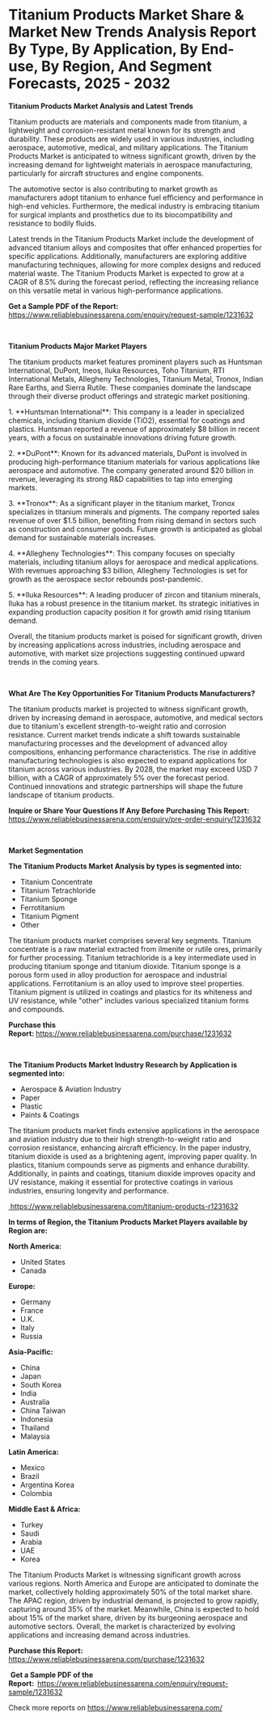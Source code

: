 <p><h1>Titanium Products Market Share & Market New Trends Analysis Report By Type, By Application, By End-use, By Region, And Segment Forecasts, 2025 - 2032</h1></p><p><strong>Titanium Products Market Analysis and Latest Trends</strong></p>
<p><p>Titanium products are materials and components made from titanium, a lightweight and corrosion-resistant metal known for its strength and durability. These products are widely used in various industries, including aerospace, automotive, medical, and military applications. The Titanium Products Market is anticipated to witness significant growth, driven by the increasing demand for lightweight materials in aerospace manufacturing, particularly for aircraft structures and engine components. </p><p>The automotive sector is also contributing to market growth as manufacturers adopt titanium to enhance fuel efficiency and performance in high-end vehicles. Furthermore, the medical industry is embracing titanium for surgical implants and prosthetics due to its biocompatibility and resistance to bodily fluids.</p><p>Latest trends in the Titanium Products Market include the development of advanced titanium alloys and composites that offer enhanced properties for specific applications. Additionally, manufacturers are exploring additive manufacturing techniques, allowing for more complex designs and reduced material waste. The Titanium Products Market is expected to grow at a CAGR of 8.5% during the forecast period, reflecting the increasing reliance on this versatile metal in various high-performance applications.</p></p>
<p><strong>Get a Sample PDF of the Report:&nbsp;</strong> <a href="https://www.reliablebusinessarena.com/enquiry/request-sample/1231632?utm_campaign=2175&utm_medium=2&utm_source=Github&utm_content=ia&utm_term=02042025&utm_id=titanium-products">https://www.reliablebusinessarena.com/enquiry/request-sample/1231632</a></p>
<p>&nbsp;</p>
<p><strong>Titanium Products Major Market Players</strong></p>
<p><p>The titanium products market features prominent players such as Huntsman International, DuPont, Ineos, Iluka Resources, Toho Titanium, RTI International Metals, Allegheny Technologies, Titanium Metal, Tronox, Indian Rare Earths, and Sierra Rutile. These companies dominate the landscape through their diverse product offerings and strategic market positioning.</p><p>1. **Huntsman International**: This company is a leader in specialized chemicals, including titanium dioxide (TiO2), essential for coatings and plastics. Huntsman reported a revenue of approximately $8 billion in recent years, with a focus on sustainable innovations driving future growth.</p><p>2. **DuPont**: Known for its advanced materials, DuPont is involved in producing high-performance titanium materials for various applications like aerospace and automotive. The company generated around $20 billion in revenue, leveraging its strong R&D capabilities to tap into emerging markets.</p><p>3. **Tronox**: As a significant player in the titanium market, Tronox specializes in titanium minerals and pigments. The company reported sales revenue of over $1.5 billion, benefiting from rising demand in sectors such as construction and consumer goods. Future growth is anticipated as global demand for sustainable materials increases.</p><p>4. **Allegheny Technologies**: This company focuses on specialty materials, including titanium alloys for aerospace and medical applications. With revenues approaching $3 billion, Allegheny Technologies is set for growth as the aerospace sector rebounds post-pandemic.</p><p>5. **Iluka Resources**: A leading producer of zircon and titanium minerals, Iluka has a robust presence in the titanium market. Its strategic initiatives in expanding production capacity position it for growth amid rising titanium demand.</p><p>Overall, the titanium products market is poised for significant growth, driven by increasing applications across industries, including aerospace and automotive, with market size projections suggesting continued upward trends in the coming years.</p></p>
<p>&nbsp;</p>
<p><strong>What Are The Key Opportunities For Titanium Products Manufacturers?</strong></p>
<p><p>The titanium products market is projected to witness significant growth, driven by increasing demand in aerospace, automotive, and medical sectors due to titanium's excellent strength-to-weight ratio and corrosion resistance. Current market trends indicate a shift towards sustainable manufacturing processes and the development of advanced alloy compositions, enhancing performance characteristics. The rise in additive manufacturing technologies is also expected to expand applications for titanium across various industries. By 2028, the market may exceed USD 7 billion, with a CAGR of approximately 5% over the forecast period. Continued innovations and strategic partnerships will shape the future landscape of titanium products.</p></p>
<p><strong>Inquire or Share Your Questions If Any Before Purchasing This Report:</strong> <a href="https://www.reliablebusinessarena.com/enquiry/pre-order-enquiry/1231632?utm_campaign=2175&utm_medium=2&utm_source=Github&utm_content=ia&utm_term=02042025&utm_id=titanium-products">https://www.reliablebusinessarena.com/enquiry/pre-order-enquiry/1231632</a></p>
<p>&nbsp;</p>
<p><strong>Market Segmentation</strong></p>
<p><strong>The Titanium Products Market Analysis by types is segmented into:</strong></p>
<p><ul><li>Titanium Concentrate</li><li>Titanium Tetrachloride</li><li>Titanium Sponge</li><li>Ferrotitanium</li><li>Titanium Pigment</li><li>Other</li></ul></p>
<p><p>The titanium products market comprises several key segments. Titanium concentrate is a raw material extracted from ilmenite or rutile ores, primarily for further processing. Titanium tetrachloride is a key intermediate used in producing titanium sponge and titanium dioxide. Titanium sponge is a porous form used in alloy production for aerospace and industrial applications. Ferrotitanium is an alloy used to improve steel properties. Titanium pigment is utilized in coatings and plastics for its whiteness and UV resistance, while "other" includes various specialized titanium forms and compounds.</p></p>
<p><strong>Purchase this Report:&nbsp;</strong><a href="https://www.reliablebusinessarena.com/purchase/1231632?utm_campaign=2175&utm_medium=2&utm_source=Github&utm_content=ia&utm_term=02042025&utm_id=titanium-products">https://www.reliablebusinessarena.com/purchase/1231632</a></p>
<p>&nbsp;</p>
<p><strong>The Titanium Products Market Industry Research by Application is segmented into:</strong></p>
<p><ul><li>Aerospace & Aviation Industry</li><li>Paper</li><li>Plastic</li><li>Paints & Coatings</li></ul></p>
<p><p>The titanium products market finds extensive applications in the aerospace and aviation industry due to their high strength-to-weight ratio and corrosion resistance, enhancing aircraft efficiency. In the paper industry, titanium dioxide is used as a brightening agent, improving paper quality. In plastics, titanium compounds serve as pigments and enhance durability. Additionally, in paints and coatings, titanium dioxide improves opacity and UV resistance, making it essential for protective coatings in various industries, ensuring longevity and performance.</p></p>
<p><a href="https://www.reliablebusinessarena.com/titanium-products-r1231632?utm_campaign=2175&utm_medium=2&utm_source=Github&utm_content=ia&utm_term=02042025&utm_id=titanium-products">&nbsp;https://www.reliablebusinessarena.com/titanium-products-r1231632</a></p>
<p><strong>In terms of Region, the Titanium Products Market Players available by Region are:</strong></p>
<p>
    <p> <strong> North America: </strong>
        <ul>
            <li>United States</li>
            <li>Canada</li>
        </ul>
        </p> 
    <p> <strong> Europe: </strong>
        <ul>
            <li>Germany</li>
            <li>France</li>
            <li>U.K.</li>
            <li>Italy</li>
            <li>Russia</li>
        </ul>
        </p> 
    <p> <strong> Asia-Pacific: </strong>
        <ul>
            <li>China</li>
            <li>Japan</li>
            <li>South Korea</li>
            <li>India</li>
            <li>Australia</li>
            <li>China Taiwan</li>
            <li>Indonesia</li>
            <li>Thailand</li>
            <li>Malaysia</li>
        </ul>
        </p> 
    <p> <strong> Latin America: </strong>
        <ul>
            <li>Mexico</li>
            <li>Brazil</li>
            <li>Argentina Korea</li>
            <li>Colombia</li>
        </ul>
        </p> 
    <p> <strong> Middle East & Africa: </strong>
        <ul>
            <li>Turkey</li>
            <li>Saudi</li>
            <li>Arabia</li>
            <li>UAE</li>
            <li>Korea</li>
        </ul>
    </p>
    </p>
<p><p>The Titanium Products Market is witnessing significant growth across various regions. North America and Europe are anticipated to dominate the market, collectively holding approximately 50% of the total market share. The APAC region, driven by industrial demand, is projected to grow rapidly, capturing around 35% of the market. Meanwhile, China is expected to hold about 15% of the market share, driven by its burgeoning aerospace and automotive sectors. Overall, the market is characterized by evolving applications and increasing demand across industries.</p></p>
<p><strong>Purchase this Report: </strong><a href="https://www.reliablebusinessarena.com/purchase/1231632?utm_campaign=2175&utm_medium=2&utm_source=Github&utm_content=ia&utm_term=02042025&utm_id=titanium-products">https://www.reliablebusinessarena.com/purchase/1231632</a></p>
<p>&nbsp;<strong>Get a Sample PDF of the Report:&nbsp;&nbsp;</strong><a href="https://www.reliablebusinessarena.com/enquiry/request-sample/1231632?utm_campaign=2175&utm_medium=2&utm_source=Github&utm_content=ia&utm_term=02042025&utm_id=titanium-products">https://www.reliablebusinessarena.com/enquiry/request-sample/1231632</a></p>
<p><strong></strong></p>
<p>Check more reports on <a href="https://www.reliablebusinessarena.com/?utm_campaign=2175&utm_medium=2&utm_source=Github&utm_content=ia&utm_term=02042025&utm_id=titanium-products">https://www.reliablebusinessarena.com/</a></p>